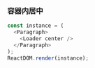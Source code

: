 
### 容器内居中

<!--start-code-->
```js
const instance = (
  <Paragraph>
    <Loader center />
  </Paragraph>
);
ReactDOM.render(instance);
```
<!--end-code-->
